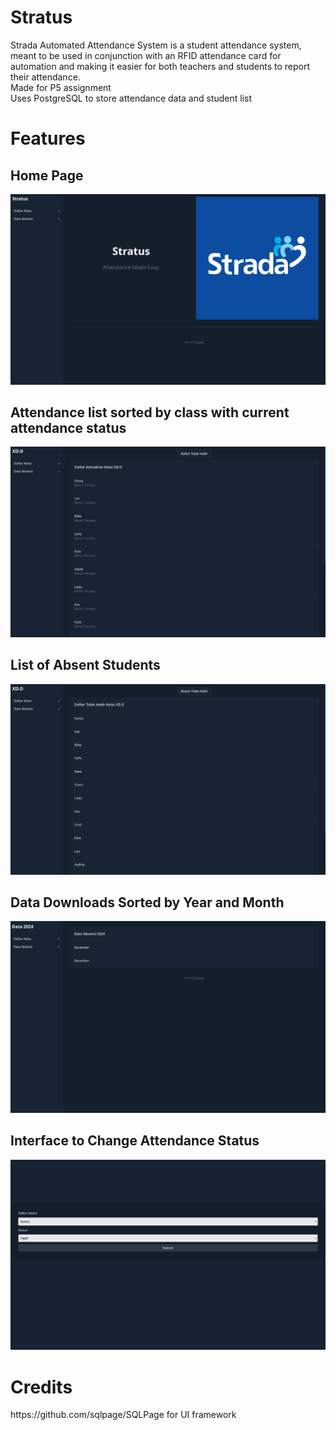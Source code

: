 <h1>Stratus</h1>
Strada Automated Attendance System is a student attendance system, meant to be used in conjunction with an RFID attendance card for automation and making it easier for both teachers and students to report their attendance.<br>
Made for P5 assignment<br>
Uses PostgreSQL to store attendance data and student list
<h1>Features</h1>
<h2>Home Page</h2>

![homepage](/readmeresources/homepage.png)
<h2>Attendance list sorted by class with current attendance status</h2>

![attendance list](/readmeresources/presencelist.png)
<h2>List of Absent Students</h2>

![absence list](/readmeresources/absencelist.png)
<h2>Data Downloads Sorted by Year and Month</h2>

![data downloads](/readmeresources/datadownload.png)
<h2>Interface to Change Attendance Status</h2>

![status](/readmeresources/changestatus.png)
<h1>Credits</h1>
https://github.com/sqlpage/SQLPage for UI framework

